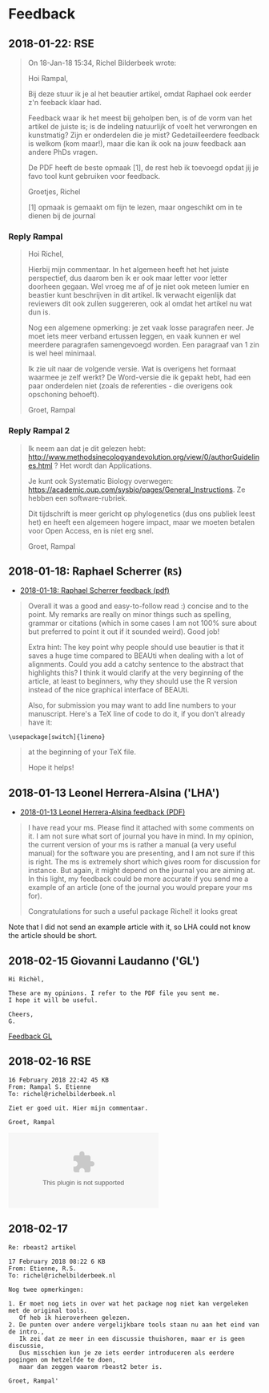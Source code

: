 # Feedback

## 2018-01-22: RSE

> On 18-Jan-18 15:34, Richel Bilderbeek wrote:
>
> Hoi Rampal,
>
> Bij deze stuur ik je al het beautier artikel, omdat Raphael ook eerder z'n feeback klaar had.
>
> Feedback waar ik het meest bij geholpen ben, is of de vorm van het artikel de juiste is; is de indeling natuurlijk of voelt het verwrongen en kunstmatig? Zijn er onderdelen die je mist? Gedetailleerdere feedback is welkom (kom maar!), maar die kan ik ook na jouw feedback aan andere PhDs vragen.
>
> De PDF heeft de beste opmaak [1], de rest heb ik toevoegd opdat jij je favo tool kunt gebruiken voor feedback.
>
> Groetjes, Richel
>
> [1] opmaak is gemaakt om fijn te lezen, maar ongeschikt om in te dienen bij de journal


### Reply Rampal

> Hoi Richel,
> 
> Hierbij mijn commentaar. In het algemeen heeft het het juiste perspectief, 
> dus daarom ben ik er ook maar letter voor letter doorheen gegaan. 
> Wel vroeg me af of je niet ook meteen lumier en beastier kunt beschrijven in dit artikel. 
> Ik verwacht eigenlijk dat reviewers dit ook zullen suggereren, ook al omdat het artikel nu wat dun is.
> 
> Nog een algemene opmerking: je zet vaak losse paragrafen neer. 
> Je moet iets meer verband ertussen leggen, en vaak kunnen er wel meerdere paragrafen samengevoegd worden. 
> Een paragraaf van 1 zin is wel heel minimaal.
> 
> Ik zie uit naar de volgende versie. 
> Wat is overigens het formaat waarmee je zelf werkt? 
> De Word-versie die ik gepakt hebt, had een paar onderdelen niet (zoals de referenties - die overigens ook opschoning behoeft).
> 
> Groet, Rampal


### Reply Rampal 2

> Ik neem aan dat je dit gelezen hebt: http://www.methodsinecologyandevolution.org/view/0/authorGuidelines.html ? 
> Het wordt dan Applications.
> 
> Je kunt ook Systematic Biology 
> overwegen: https://academic.oup.com/sysbio/pages/General_Instructions. Ze hebben een software-rubriek.
> 
> Dit tijdschrift is meer gericht op phylogenetics (dus ons publiek leest het) en 
> heeft een algemeen hogere impact, maar we moeten betalen voor Open Access, en is niet erg snel.
> 
> Groet, Rampal



## 2018-01-18: Raphael Scherrer (`RS`)

 * [2018-01-18: Raphael Scherrer feedback (pdf)](20180118RS.pdf)

> Overall it was a good and easy-to-follow read :) concise and to the point. 
> My remarks are really on minor things such as spelling, grammar or citations 
> (which in some cases I am not 100% sure about but preferred to point it out if it sounded weird). 
> Good job!
>
> Extra hint: The key point why people should use beautier is that it saves a huge time compared 
> to BEAUti when dealing with a lot of alignments. 
> Could you add a catchy sentence to the abstract that highlights this? 
> I think it would clarify at the very beginning of the article, 
> at least to beginners, why they should use the R version instead of the nice graphical interface of BEAUti.
>
> Also, for submission you may want to add line numbers to your manuscript. 
> Here's a TeX line of code to do it, if you don't already have it:

```
\usepackage[switch]{lineno}
```

> at the beginning of your TeX file.
> 
> Hope it helps! 

## 2018-01-13 Leonel Herrera-Alsina ('LHA')

 * [2018-01-13 Leonel Herrera-Alsina feedback (PDF)](20180113LHA.pdf)

> I have read your ms. Please find it attached with some comments on it. 
> I am not sure what sort of journal you have in mind. 
> In my opinion, the current version of your ms is rather a manual (a very useful manual) 
> for the software you are presenting, and I am not sure if this is right. 
> The ms is extremely short which gives room for discussion for instance. 
> But again, it might depend on the journal you are aiming at. 
> In this light, my feedback could be more accurate if you send me a 
> example of an article (one of the journal you would prepare your ms for). 
>
> Congratulations for such a useful package Richel! it looks great

Note that I did not send an example article with it, so LHA could not know the article should be short.


## 2018-02-15 Giovanni Laudanno ('GL')

```
Hi Richèl,

These are my opinions. I refer to the PDF file you sent me.
I hope it will be useful.

Cheers,
G.
```

[Feedback GL](20180215GL.pdf)

## 2018-02-16 RSE

```
16 February 2018 22:42 45 KB
From: Rampal S. Etienne
To: richel@richelbilderbeek.nl

Ziet er goed uit. Hier mijn commentaar.

Groet, Rampal
```

![](20180218RSE.docx)

## 2018-02-17

```
Re: rbeast2 artikel

17 February 2018 08:22 6 KB
From: Etienne, R.S.
To: richel@richelbilderbeek.nl

Nog twee opmerkingen:

1. Er moet nog iets in over wat het package nog niet kan vergeleken met de original tools. 
   Of heb ik hieroverheen gelezen.
2. De punten over andere vergelijkbare tools staan nu aan het eind van de intro., 
   Ik zei dat ze meer in een discussie thuishoren, maar er is geen discussie, 
   Dus misschien kun je ze iets eerder introduceren als eerdere pogingen om hetzelfde te doen, 
   maar dan zeggen waarom rbeast2 beter is.

Groet, Rampal'
```